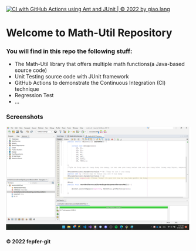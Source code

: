 [![CI with GitHub Actions using Ant and JUnit | © 2022 by giao.lang](https://github.com/fepfer-git/math-util/actions/workflows/ci-junit.yml/badge.svg)](https://github.com/fepfer-git/math-util/actions/workflows/ci-junit.yml)

# Welcome to Math-Util Repository
### You will find in this repo the following stuff:
* The Math-Util library that offers multiple math functions(a Java-based source code)
* Unit Testing source code with JUnit framework
* GitHub Actions to demonstrate the Continuous Integration (CI) technique
* Regression Test
* ...


### Screenshots
![DDT & TDD with JUnit](https://github.com/fepfer-git/math-util/blob/main/Images/DDT%20with%20JUnitTest.png)

#### © 2022 fepfer-git